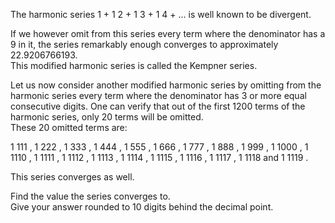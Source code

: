   <p>        The  harmonic series  1      +          1          2                      +                1          3                      +                1          4                      + ... is well known to be divergent.     </p>    <p>  If we however omit from this series every term where the denominator has a 9 in it, the series remarkably enough converges to approximately 22.9206766193.<br />  This modified harmonic series is called the Kempner series.  </p>  <p>  Let us now consider another modified harmonic series by omitting from the harmonic series every term where the denominator has 3 or more equal consecutive digits.  One can verify that out of the first 1200 terms of the harmonic series, only 20 terms will be omitted.<br />  These 20 omitted terms are:  </p>              1          111              ,            1          222              ,            1          333              ,            1          444              ,            1          555              ,            1          666              ,            1          777              ,            1          888              ,            1          999              ,            1          1000              ,            1          1110              ,                1          1111              ,            1          1112              ,            1          1113              ,            1          1114              ,            1          1115              ,            1          1116              ,            1          1117              ,            1          1118               and             1          1119              .      <p>  This series converges as well.  </p>  <p>   Find the value the series converges to.<br />  Give your answer rounded to 10 digits behind the decimal point.  </p>      